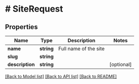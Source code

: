 # # SiteRequest

## Properties

Name | Type | Description | Notes
------------ | ------------- | ------------- | -------------
**name** | **string** | Full name of the site |
**slug** | **string** |  |
**description** | **string** |  | [optional]

[[Back to Model list]](../../README.md#models) [[Back to API list]](../../README.md#endpoints) [[Back to README]](../../README.md)
